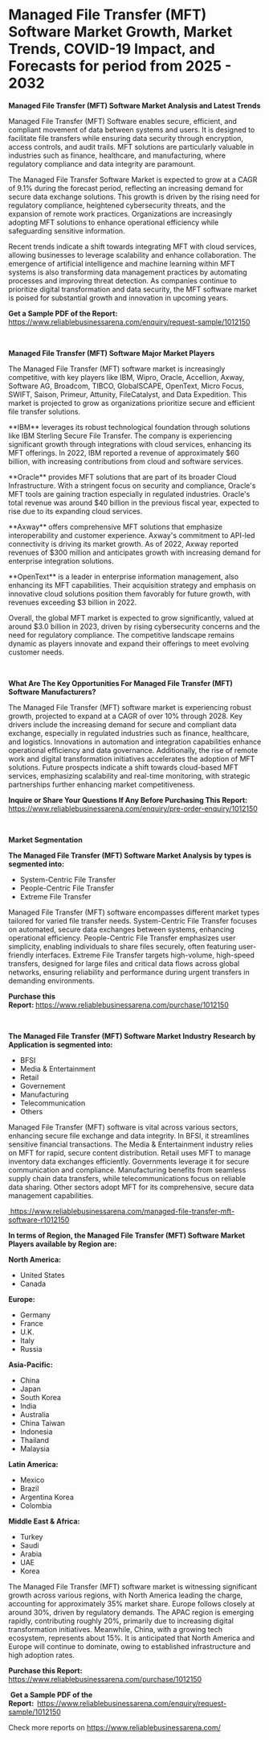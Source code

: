 <p><h1>Managed File Transfer (MFT) Software Market Growth, Market Trends, COVID-19 Impact, and Forecasts for period from 2025 - 2032</h1></p><p><strong>Managed File Transfer (MFT) Software Market Analysis and Latest Trends</strong></p>
<p><p>Managed File Transfer (MFT) Software enables secure, efficient, and compliant movement of data between systems and users. It is designed to facilitate file transfers while ensuring data security through encryption, access controls, and audit trails. MFT solutions are particularly valuable in industries such as finance, healthcare, and manufacturing, where regulatory compliance and data integrity are paramount.</p><p>The Managed File Transfer Software Market is expected to grow at a CAGR of 9.1% during the forecast period, reflecting an increasing demand for secure data exchange solutions. This growth is driven by the rising need for regulatory compliance, heightened cybersecurity threats, and the expansion of remote work practices. Organizations are increasingly adopting MFT solutions to enhance operational efficiency while safeguarding sensitive information.</p><p>Recent trends indicate a shift towards integrating MFT with cloud services, allowing businesses to leverage scalability and enhance collaboration. The emergence of artificial intelligence and machine learning within MFT systems is also transforming data management practices by automating processes and improving threat detection. As companies continue to prioritize digital transformation and data security, the MFT software market is poised for substantial growth and innovation in upcoming years.</p></p>
<p><strong>Get a Sample PDF of the Report:&nbsp;</strong> <a href="https://www.reliablebusinessarena.com/enquiry/request-sample/1012150?utm_campaign=3212&utm_medium=2&utm_source=Github&utm_content=ia&utm_term=11032025&utm_id=managed-file-transfer-mft-software">https://www.reliablebusinessarena.com/enquiry/request-sample/1012150</a></p>
<p>&nbsp;</p>
<p><strong>Managed File Transfer (MFT) Software Major Market Players</strong></p>
<p><p>The Managed File Transfer (MFT) software market is increasingly competitive, with key players like IBM, Wipro, Oracle, Accellion, Axway, Software AG, Broadcom, TIBCO, GlobalSCAPE, OpenText, Micro Focus, SWIFT, Saison, Primeur, Attunity, FileCatalyst, and Data Expedition. This market is projected to grow as organizations prioritize secure and efficient file transfer solutions.</p><p>**IBM** leverages its robust technological foundation through solutions like IBM Sterling Secure File Transfer. The company is experiencing significant growth through integrations with cloud services, enhancing its MFT offerings. In 2022, IBM reported a revenue of approximately $60 billion, with increasing contributions from cloud and software services.</p><p>**Oracle** provides MFT solutions that are part of its broader Cloud Infrastructure. With a stringent focus on security and compliance, Oracle's MFT tools are gaining traction especially in regulated industries. Oracle's total revenue was around $40 billion in the previous fiscal year, expected to rise due to its expanding cloud services.</p><p>**Axway** offers comprehensive MFT solutions that emphasize interoperability and customer experience. Axway's commitment to API-led connectivity is driving its market growth. As of 2022, Axway reported revenues of $300 million and anticipates growth with increasing demand for enterprise integration solutions.</p><p>**OpenText** is a leader in enterprise information management, also enhancing its MFT capabilities. Their acquisition strategy and emphasis on innovative cloud solutions position them favorably for future growth, with revenues exceeding $3 billion in 2022.</p><p>Overall, the global MFT market is expected to grow significantly, valued at around $3.0 billion in 2023, driven by rising cybersecurity concerns and the need for regulatory compliance. The competitive landscape remains dynamic as players innovate and expand their offerings to meet evolving customer needs.</p></p>
<p>&nbsp;</p>
<p><strong>What Are The Key Opportunities For Managed File Transfer (MFT) Software Manufacturers?</strong></p>
<p><p>The Managed File Transfer (MFT) software market is experiencing robust growth, projected to expand at a CAGR of over 10% through 2028. Key drivers include the increasing demand for secure and compliant data exchange, especially in regulated industries such as finance, healthcare, and logistics. Innovations in automation and integration capabilities enhance operational efficiency and data governance. Additionally, the rise of remote work and digital transformation initiatives accelerates the adoption of MFT solutions. Future prospects indicate a shift towards cloud-based MFT services, emphasizing scalability and real-time monitoring, with strategic partnerships further enhancing market competitiveness.</p></p>
<p><strong>Inquire or Share Your Questions If Any Before Purchasing This Report:</strong> <a href="https://www.reliablebusinessarena.com/enquiry/pre-order-enquiry/1012150?utm_campaign=3212&utm_medium=2&utm_source=Github&utm_content=ia&utm_term=11032025&utm_id=managed-file-transfer-mft-software">https://www.reliablebusinessarena.com/enquiry/pre-order-enquiry/1012150</a></p>
<p>&nbsp;</p>
<p><strong>Market Segmentation</strong></p>
<p><strong>The Managed File Transfer (MFT) Software Market Analysis by types is segmented into:</strong></p>
<p><ul><li>System-Centric File Transfer</li><li>People-Centric File Transfer</li><li>Extreme File Transfer</li></ul></p>
<p><p>Managed File Transfer (MFT) software encompasses different market types tailored for varied file transfer needs. System-Centric File Transfer focuses on automated, secure data exchanges between systems, enhancing operational efficiency. People-Centric File Transfer emphasizes user simplicity, enabling individuals to share files securely, often featuring user-friendly interfaces. Extreme File Transfer targets high-volume, high-speed transfers, designed for large files and critical data flows across global networks, ensuring reliability and performance during urgent transfers in demanding environments.</p></p>
<p><strong>Purchase this Report:&nbsp;</strong><a href="https://www.reliablebusinessarena.com/purchase/1012150?utm_campaign=3212&utm_medium=2&utm_source=Github&utm_content=ia&utm_term=11032025&utm_id=managed-file-transfer-mft-software">https://www.reliablebusinessarena.com/purchase/1012150</a></p>
<p>&nbsp;</p>
<p><strong>The Managed File Transfer (MFT) Software Market Industry Research by Application is segmented into:</strong></p>
<p><ul><li>BFSI</li><li>Media & Entertainment</li><li>Retail</li><li>Governement</li><li>Manufacturing</li><li>Telecommunication</li><li>Others</li></ul></p>
<p><p>Managed File Transfer (MFT) software is vital across various sectors, enhancing secure file exchange and data integrity. In BFSI, it streamlines sensitive financial transactions. The Media & Entertainment industry relies on MFT for rapid, secure content distribution. Retail uses MFT to manage inventory data exchanges efficiently. Governments leverage it for secure communication and compliance. Manufacturing benefits from seamless supply chain data transfers, while telecommunications focus on reliable data sharing. Other sectors adopt MFT for its comprehensive, secure data management capabilities.</p></p>
<p><a href="https://www.reliablebusinessarena.com/managed-file-transfer-mft-software-r1012150?utm_campaign=3212&utm_medium=2&utm_source=Github&utm_content=ia&utm_term=11032025&utm_id=managed-file-transfer-mft-software">&nbsp;https://www.reliablebusinessarena.com/managed-file-transfer-mft-software-r1012150</a></p>
<p><strong>In terms of Region, the Managed File Transfer (MFT) Software Market Players available by Region are:</strong></p>
<p>
    <p> <strong> North America: </strong>
        <ul>
            <li>United States</li>
            <li>Canada</li>
        </ul>
        </p> 
    <p> <strong> Europe: </strong>
        <ul>
            <li>Germany</li>
            <li>France</li>
            <li>U.K.</li>
            <li>Italy</li>
            <li>Russia</li>
        </ul>
        </p> 
    <p> <strong> Asia-Pacific: </strong>
        <ul>
            <li>China</li>
            <li>Japan</li>
            <li>South Korea</li>
            <li>India</li>
            <li>Australia</li>
            <li>China Taiwan</li>
            <li>Indonesia</li>
            <li>Thailand</li>
            <li>Malaysia</li>
        </ul>
        </p> 
    <p> <strong> Latin America: </strong>
        <ul>
            <li>Mexico</li>
            <li>Brazil</li>
            <li>Argentina Korea</li>
            <li>Colombia</li>
        </ul>
        </p> 
    <p> <strong> Middle East & Africa: </strong>
        <ul>
            <li>Turkey</li>
            <li>Saudi</li>
            <li>Arabia</li>
            <li>UAE</li>
            <li>Korea</li>
        </ul>
    </p>
    </p>
<p><p>The Managed File Transfer (MFT) software market is witnessing significant growth across various regions, with North America leading the charge, accounting for approximately 35% market share. Europe follows closely at around 30%, driven by regulatory demands. The APAC region is emerging rapidly, contributing roughly 20%, primarily due to increasing digital transformation initiatives. Meanwhile, China, with a growing tech ecosystem, represents about 15%. It is anticipated that North America and Europe will continue to dominate, owing to established infrastructure and high adoption rates.</p></p>
<p><strong>Purchase this Report: </strong><a href="https://www.reliablebusinessarena.com/purchase/1012150?utm_campaign=3212&utm_medium=2&utm_source=Github&utm_content=ia&utm_term=11032025&utm_id=managed-file-transfer-mft-software">https://www.reliablebusinessarena.com/purchase/1012150</a></p>
<p>&nbsp;<strong>Get a Sample PDF of the Report:&nbsp;&nbsp;</strong><a href="https://www.reliablebusinessarena.com/enquiry/request-sample/1012150?utm_campaign=3212&utm_medium=2&utm_source=Github&utm_content=ia&utm_term=11032025&utm_id=managed-file-transfer-mft-software">https://www.reliablebusinessarena.com/enquiry/request-sample/1012150</a></p>
<p><strong></strong></p>
<p>Check more reports on <a href="https://www.reliablebusinessarena.com/?utm_campaign=3212&utm_medium=2&utm_source=Github&utm_content=ia&utm_term=11032025&utm_id=managed-file-transfer-mft-software">https://www.reliablebusinessarena.com/</a></p>